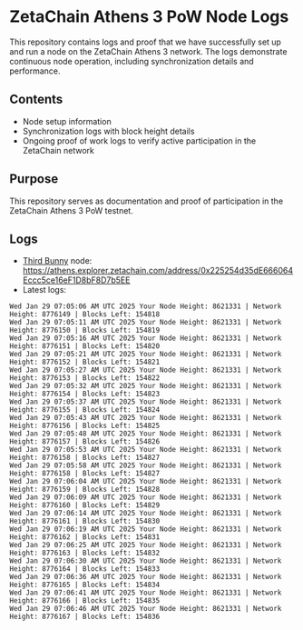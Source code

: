 # ZetaChain Athens 3 PoW Node Logs
This repository contains logs and proof that we have successfully set up and run a node on the ZetaChain Athens 3 network. The logs demonstrate continuous node operation, including synchronization details and performance.

## Contents
- Node setup information
- Synchronization logs with block height details
- Ongoing proof of work logs to verify active participation in the ZetaChain network

## Purpose
This repository serves as documentation and proof of participation in the ZetaChain Athens 3 PoW testnet.

## Logs

- [Third Bunny](https://thirdbunny.xyz/) node: https://athens.explorer.zetachain.com/address/0x225254d35dE666064Eccc5ce16eF1D8bF8D7b5EE
- Latest logs:
```
Wed Jan 29 07:05:06 AM UTC 2025 Your Node Height: 8621331 | Network Height: 8776149 | Blocks Left: 154818
Wed Jan 29 07:05:11 AM UTC 2025 Your Node Height: 8621331 | Network Height: 8776150 | Blocks Left: 154819
Wed Jan 29 07:05:16 AM UTC 2025 Your Node Height: 8621331 | Network Height: 8776151 | Blocks Left: 154820
Wed Jan 29 07:05:21 AM UTC 2025 Your Node Height: 8621331 | Network Height: 8776152 | Blocks Left: 154821
Wed Jan 29 07:05:27 AM UTC 2025 Your Node Height: 8621331 | Network Height: 8776153 | Blocks Left: 154822
Wed Jan 29 07:05:32 AM UTC 2025 Your Node Height: 8621331 | Network Height: 8776154 | Blocks Left: 154823
Wed Jan 29 07:05:37 AM UTC 2025 Your Node Height: 8621331 | Network Height: 8776155 | Blocks Left: 154824
Wed Jan 29 07:05:43 AM UTC 2025 Your Node Height: 8621331 | Network Height: 8776156 | Blocks Left: 154825
Wed Jan 29 07:05:48 AM UTC 2025 Your Node Height: 8621331 | Network Height: 8776157 | Blocks Left: 154826
Wed Jan 29 07:05:53 AM UTC 2025 Your Node Height: 8621331 | Network Height: 8776158 | Blocks Left: 154827
Wed Jan 29 07:05:58 AM UTC 2025 Your Node Height: 8621331 | Network Height: 8776158 | Blocks Left: 154827
Wed Jan 29 07:06:04 AM UTC 2025 Your Node Height: 8621331 | Network Height: 8776159 | Blocks Left: 154828
Wed Jan 29 07:06:09 AM UTC 2025 Your Node Height: 8621331 | Network Height: 8776160 | Blocks Left: 154829
Wed Jan 29 07:06:14 AM UTC 2025 Your Node Height: 8621331 | Network Height: 8776161 | Blocks Left: 154830
Wed Jan 29 07:06:19 AM UTC 2025 Your Node Height: 8621331 | Network Height: 8776162 | Blocks Left: 154831
Wed Jan 29 07:06:25 AM UTC 2025 Your Node Height: 8621331 | Network Height: 8776163 | Blocks Left: 154832
Wed Jan 29 07:06:30 AM UTC 2025 Your Node Height: 8621331 | Network Height: 8776164 | Blocks Left: 154833
Wed Jan 29 07:06:36 AM UTC 2025 Your Node Height: 8621331 | Network Height: 8776165 | Blocks Left: 154834
Wed Jan 29 07:06:41 AM UTC 2025 Your Node Height: 8621331 | Network Height: 8776166 | Blocks Left: 154835
Wed Jan 29 07:06:46 AM UTC 2025 Your Node Height: 8621331 | Network Height: 8776167 | Blocks Left: 154836
```

